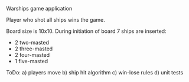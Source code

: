 Warships game application

Player who shot all ships wins the game.

Board size is 10x10.
During initiation of board 7 ships are inserted:
- 2 two-masted
- 2 three-masted
- 2 four-masted
- 1 five-masted

ToDo:
a) players move
b) ship hit algorithm
c) win-lose rules
d) unit tests
